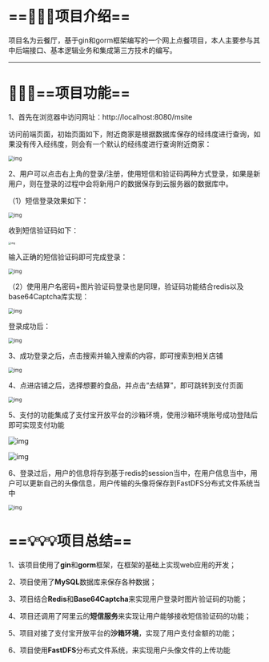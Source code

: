# ==🧢🧢🧢项目介绍==

项目名为云餐厅，基于gin和gorm框架编写的一个网上点餐项目，本人主要参与其中后端接口、基本逻辑业务和集成第三方技术的编写。

 

<hr>

# 🚀🚀🚀==项目功能==

1、首先在浏览器中访问网址：http://localhost:8080/msite

访问前端页面，初始页面如下，附近商家是根据数据库保存的经纬度进行查询，如果没有传入经纬度，则会有一个默认的经纬度进行查询附近商家：

<img src="https://gitee.com/zsj20020818/cloud-restaurant/raw/master/images/image-20230620143020818.png" alt="img" style="zoom:67%;" />

2、用户可以点击右上角的登录/注册，使用短信和验证码两种方式登录，如果是新用户，则在登录的过程中会将新用户的数据保存到云服务器的数据库中。

（1）短信登录效果如下：

<img src="https://gitee.com/zsj20020818/cloud-restaurant/raw/master/images/img.png" alt="img" style="zoom:67%;" />

收到短信验证码如下：

<img src="https://gitee.com/zsj20020818/cloud-restaurant/raw/master/images/004F299829E4758AA5B3CCD205133407.png" alt="img" style="zoom: 33%;" />

输入正确的短信验证码即可完成登录：

<img src="https://gitee.com/zsj20020818/cloud-restaurant/raw/master/images/img_1.png" alt="img" style="zoom:67%;" />

（2）使用用户名密码+图片验证码登录也是同理，验证码功能结合redis以及base64Captcha库实现：

<img src="https://gitee.com/zsj20020818/cloud-restaurant/raw/master/images/img_2.png" alt="img" style="zoom:67%;" />

登录成功后：

<img src="https://gitee.com/zsj20020818/cloud-restaurant/raw/master/images/img_7.png" alt="img" style="zoom:67%;" />

3、成功登录之后，点击搜索并输入搜索的内容，即可搜索到相关店铺

<img src="https://gitee.com/zsj20020818/cloud-restaurant/raw/master/images/img_3.png" alt="img" style="zoom:67%;" />

4、点进店铺之后，选择想要的食品，并点击“去结算”，即可跳转到支付页面

<img src="https://gitee.com/zsj20020818/cloud-restaurant/raw/master/images/img_8.png" alt="img" style="zoom:67%;" />

5、支付的功能集成了支付宝开放平台的沙箱环境，使用沙箱环境账号成功登陆后即可实现支付功能

![img](https://gitee.com/zsj20020818/cloud-restaurant/raw/master/images/img_4.png)

![img](https://gitee.com/zsj20020818/cloud-restaurant/raw/master/images/img_5.png)



6、登录过后，用户的信息将存到基于redis的session当中，在用户信息当中，用户可以更新自己的头像信息，用户传输的头像将保存到FastDFS分布式文件系统当中

<img src="https://gitee.com/zsj20020818/cloud-restaurant/raw/master/images/img_6.png" alt="img" style="zoom:67%;" />

# ==💡💡💡项目总结==

1、该项目使用了**gin**和**gorm**框架，在框架的基础上实现web应用的开发；

2、项目使用了**MySQL**数据库来保存各种数据；

3、项目结合**Redis**和**Base64Captcha**来实现用户登录时图片验证码的功能；

4、项目还调用了阿里云的**短信服务**来实现让用户能够接收短信验证码的功能；

5、项目对接了支付宝开放平台的**沙箱环境**，实现了用户支付金额的功能；

6、项目使用**FastDFS**分布式文件系统，来实现用户头像文件的上传功能













